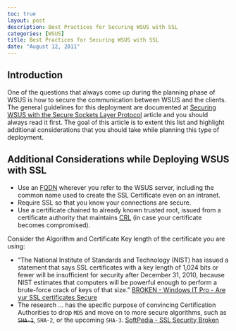 ```yaml
---
toc: true
layout: post
description: Best Practices for Securing WSUS with SSL
categories: [WSUS]
title: Best Practices for Securing WSUS with SSL
date: "August 12, 2011"
---
```


## Introduction

One of the questions that always come up during the planning phase of WSUS is how to secure the communication between WSUS and the clients. The general guidelines for this deployment are documented at [Securing WSUS with the Secure Sockets Layer Protocol](http://technet.microsoft.com/en-us/library/cc708467%28WS.10%29.aspx) article and you should always read it first. The goal of this article is to extent this list and highlight additional considerations that you should take while planning this type of deployment.

## Additional Considerations while Deploying WSUS with SSL

* Use an [FQDN](http://en.wikipedia.org/wiki/FQDN) wherever you refer to the WSUS server, including the common name used to create the SSL Certificate even on an intranet.
* Require SSL so that you know your connections are secure.
* Use a certificate chained to already known trusted root, issued from a certificate authority that maintains [CRL](http://en.wikipedia.org/wiki/Certificate_revocation_list) (in case your certificate becomes compromised).

Consider the Algorithm and Certificate Key length of the certificate you are using:

* “The National Institute of Standards and Technology (NIST) has issued a statement that says SSL certificates with a key length of 1,024 bits or fewer will be insufficient for security after December 31, 2010, because NIST estimates that computers will be powerful enough to perform a brute-force crack of keys of that size.” [BROKEN - Windows IT Pro - Are yur SSL certificates Secure](http://www.windowsitpro.com/article/security/Are-Your-SSL-Certificates-Secure)
* The research … has the specific purpose of convincing Certification Authorities to drop `MD5` and move on to more secure algorithms, such as ~~`SHA-1`~~, `SHA-2`, or the upcoming `SHA-3`. [SoftPedia - SSL Security Broken](http://news.softpedia.com/news/SSL-Security-Broken-101075.shtml)
